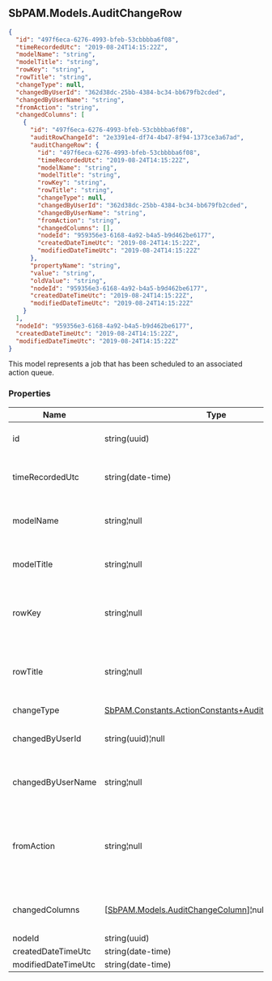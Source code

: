 
<h2 id="tocS_SbPAM.Models.AuditChangeRow">SbPAM.Models.AuditChangeRow</h2>

<a id="schemasbpam.models.auditchangerow"></a>
<a id="schema_SbPAM.Models.AuditChangeRow"></a>
<a id="tocSsbpam.models.auditchangerow"></a>
<a id="tocssbpam.models.auditchangerow"></a>

```json
{
  "id": "497f6eca-6276-4993-bfeb-53cbbbba6f08",
  "timeRecordedUtc": "2019-08-24T14:15:22Z",
  "modelName": "string",
  "modelTitle": "string",
  "rowKey": "string",
  "rowTitle": "string",
  "changeType": null,
  "changedByUserId": "362d38dc-25bb-4384-bc34-bb679fb2cded",
  "changedByUserName": "string",
  "fromAction": "string",
  "changedColumns": [
    {
      "id": "497f6eca-6276-4993-bfeb-53cbbbba6f08",
      "auditRowChangeId": "2e3391e4-df74-4b47-8f94-1373ce3a67ad",
      "auditChangeRow": {
        "id": "497f6eca-6276-4993-bfeb-53cbbbba6f08",
        "timeRecordedUtc": "2019-08-24T14:15:22Z",
        "modelName": "string",
        "modelTitle": "string",
        "rowKey": "string",
        "rowTitle": "string",
        "changeType": null,
        "changedByUserId": "362d38dc-25bb-4384-bc34-bb679fb2cded",
        "changedByUserName": "string",
        "fromAction": "string",
        "changedColumns": [],
        "nodeId": "959356e3-6168-4a92-b4a5-b9d462be6177",
        "createdDateTimeUtc": "2019-08-24T14:15:22Z",
        "modifiedDateTimeUtc": "2019-08-24T14:15:22Z"
      },
      "propertyName": "string",
      "value": "string",
      "oldValue": "string",
      "nodeId": "959356e3-6168-4a92-b4a5-b9d462be6177",
      "createdDateTimeUtc": "2019-08-24T14:15:22Z",
      "modifiedDateTimeUtc": "2019-08-24T14:15:22Z"
    }
  ],
  "nodeId": "959356e3-6168-4a92-b4a5-b9d462be6177",
  "createdDateTimeUtc": "2019-08-24T14:15:22Z",
  "modifiedDateTimeUtc": "2019-08-24T14:15:22Z"
}

```

This model represents a job that has been scheduled to an
    associated action queue.

### Properties

|Name|Type|Required|Restrictions|Description|
|---|---|---|---|---|
|id|string(uuid)|false|none|Unique id and DB key for this entity|
|timeRecordedUtc|string(date-time)|false|none|When the database change occurred|
|modelName|string¦null|false|none|The name of the model changed (e.g. "HostScanJob")|
|modelTitle|string¦null|false|none|A descriptive title (e.g., "Host Scan Job") for the model|
|rowKey|string¦null|false|none|Typically the value of the "id" column for the row that was changed|
|rowTitle|string¦null|false|none|A descriptive title (e.g., "John Doe") representing the record that got changed|
|changeType|[SbPAM.Constants.ActionConstants+AuditChangeRowType](../Models/sbpam.constants.actionconstants+auditchangerowtype.md)|false|none|none|
|changedByUserId|string(uuid)¦null|false|none|Which logged-in user, if any, was responsible?|
|changedByUserName|string¦null|false|none|Which logged-in user, if any, was responsible?|
|fromAction|string¦null|false|none|Indication of what broad action (e.g., MVC controller name and action name) initiated this change|
|changedColumns|[[SbPAM.Models.AuditChangeColumn](../Models/sbpam.models.auditchangecolumn.md)]¦null|false|none|What columns changed or were added/deleted?|
|nodeId|string(uuid)|false|none|none|
|createdDateTimeUtc|string(date-time)|false|none|none|
|modifiedDateTimeUtc|string(date-time)|false|none|none|


